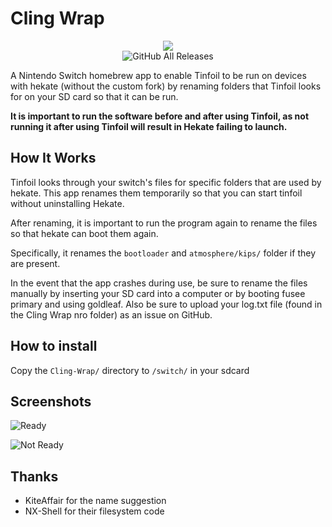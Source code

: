 # Cling Wrap
<p align="center">
<img src = "https://user-images.githubusercontent.com/11286118/84357080-6e643c00-ac08-11ea-9435-19f116d0477e.png"\><br>
<img alt="GitHub All Releases" src="https://img.shields.io/github/downloads/wilsam239/Cling-Wrap/total">
</p>
A Nintendo Switch homebrew app to enable Tinfoil to be run on devices with hekate (without the custom fork) by renaming folders that Tinfoil looks for on your SD card so that it can be run.

**It is important to run the software before and after using Tinfoil, as not running it after using Tinfoil will result in Hekate failing to launch.**

## How It Works
Tinfoil looks through your switch's files for specific folders that are used by hekate. This app renames them temporarily so that you can start tinfoil without uninstalling Hekate.

After renaming, it is important to run the program again to rename the files so that hekate can boot them again.

Specifically, it renames the `bootloader` and `atmosphere/kips/` folder if they are present.

In the event that the app crashes during use, be sure to rename the files manually by inserting your SD card into a computer or by booting fusee primary and using goldleaf. Also be sure to upload your log.txt file (found in the Cling Wrap nro folder) as an issue on GitHub.

## How to install
Copy the `Cling-Wrap/` directory to `/switch/` in your sdcard

## Screenshots
![Ready](https://user-images.githubusercontent.com/11286118/84357078-6e643c00-ac08-11ea-8b82-67ccafbb5d8f.jpg)

![Not Ready](https://user-images.githubusercontent.com/11286118/84357073-6d330f00-ac08-11ea-9f66-f910660eef05.jpg)

## Thanks
- KiteAffair for the name suggestion
- NX-Shell for their filesystem code

